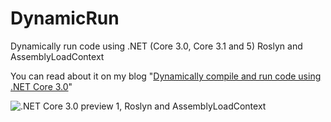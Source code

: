 # DynamicRun

Dynamically run code using .NET (Core 3.0, Core 3.1 and 5) Roslyn and AssemblyLoadContext

You can read about it on my blog "[Dynamically compile and run code using .NET Core 3.0](https://laurentkempe.com/2019/02/18/dynamically-compile-and-run-code-using-dotNET-Core-3.0/)"

![.NET Core 3.0 preview 1, Roslyn and AssemblyLoadContext](https://raw.githubusercontent.com/laurentkempe/DynamicRun/master/doc/screenshot.png)
